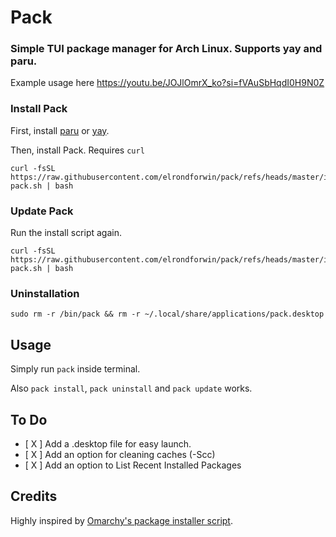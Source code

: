 # Pack
### Simple TUI package manager for Arch Linux. Supports yay and paru.

Example usage here
https://youtu.be/JOJlOmrX_ko?si=fVAuSbHqdI0H9N0Z

### Install Pack
First, install [paru](https://github.com/Morganamilo/paru) or [yay](https://github.com/Jguer/yay).

Then, install Pack.
Requires ``curl``
```
curl -fsSL https://raw.githubusercontent.com/elrondforwin/pack/refs/heads/master/install-pack.sh | bash
```

### Update Pack
Run the install script again.
```
curl -fsSL https://raw.githubusercontent.com/elrondforwin/pack/refs/heads/master/install-pack.sh | bash
```
### Uninstallation
```
sudo rm -r /bin/pack && rm -r ~/.local/share/applications/pack.desktop
```

## Usage
Simply run ``pack`` inside terminal.

Also ``pack install``, ``pack uninstall`` and ``pack update`` works.

## To Do
- [ X ] Add a .desktop file for easy launch.
- [ X ] Add an option for cleaning caches (-Scc)
- [ X ] Add an option to List Recent Installed Packages

## Credits
Highly inspired by [Omarchy's package installer script](https://github.com/basecamp/omarchy/blob/master/bin/omarchy-pkg-install).
